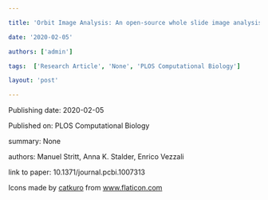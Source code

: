 ---
title: 'Orbit Image Analysis: An open-source whole slide image analysis tool'
date: '2020-02-05'
authors: ['admin']
tags:  ['Research Article', 'None', 'PLOS Computational Biology']
layout: 'post'
---
Publishing date: 2020-02-05

Published on: PLOS Computational Biology

summary: None

authors: Manuel Stritt, Anna K. Stalder, Enrico Vezzali

link to paper: 10.1371/journal.pcbi.1007313

Icons made by <a href="https://www.flaticon.com/free-icon/bookshelves_3576884" title="catkuro">catkuro</a> from <a href="https://www.flaticon.com/" title="Flaticon"> www.flaticon.com</a>